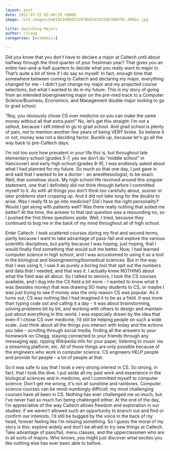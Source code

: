 ```yaml
---
layout: post
date: 2022-07-25 03:40:29 +0000
image: /old_images/6a0105349b8251970b019103326708970c-800wi.jpg

title: Switching Majors
author: rjiang
categories: [academics]

---
```

Did you know that you don’t have to declare a major at Caltech until about halfway through the third quarter of your freshman year? That gives you an entire two-and-a-half quarters to decide what you really want to major in. That’s quite a bit of time if I do say so myself. In fact, enough time that somewhere between coming to Caltech and declaring my major, everything changed for me - I didn’t just change my major and my projected course selections, but what I wanted to do in my future. This is my story of going from an intended bioengineering major on the pre-med track to a Computer Science/Business, Economics, and Management double major looking to go to grad school.

“Roy, you obviously chose CS over medicine so you can make the same money without all that extra pain!” No, let’s get this straight: I’m not a sellout, because I still intend to go to grad school. And grad school is plenty of pain, not to mention another few years of being VERY broke. So believe it or not, money was not a deciding factor. Buckle up, because let's go all the way back to pre-Caltech days.

I’m not too sure how prevalent in your life this is, but throughout late elementary school (grades 5-7, yes we don’t do “middle school” in Vancouver) and early high school (grades 8-9), I was endlessly asked about what I had planned for my future. So much so that one day, I just gave in and said that I wanted to be a doctor - an anesthesiologist, to be exact. Well, that somehow stuck. My high school life revolved around this singular statement, one that I definitely did not think through before I committed myself to it. As with all things you don’t think too carefully about, sooner or later problems start cropping up. And it did not take long for the doubts to arise. Was I really fit to go into medicine? Did I have the right personality? Would I get along with patients well? Was there really nothing that suited me better? At the time, the answer to that last question was a resounding no, so I pushed the first three questions aside. Well, I tried, because they continued to bug me in the back of my mind throughout all of high school.

Enter Caltech. I took scattered courses during my first and second terms, partly because I want to take advantage of pass-fail and explore the various scientific disciplines, but partly because I was hoping, just hoping, that I would finally find something that would suit me better. Now, I had learned computer science in high school, and I was accustomed to using it as a tool in the biological and bioengineering/biomedical sciences. But in the way that I was using it, I saw it as purely a boring tool that spit out the numbers and data that I needed, and that was it. I actually knew NOTHING about what the field was all about. So I talked to seniors, I took the CS courses available, and I dug into the CS field a bit more - I wanted to know what it was (besides money) that was drawing SO many students to CS, or maybe I was just trying to see if money was the only reason CS was popular. As it turns out, CS was nothing like I had imagined it to be as a field. It was more than typing code out and calling it a day - it was about brainstorming, solving problems bit by bit, and working with others to design and maintain just about everything in this world. I was especially drawn by the idea that even if I chose CS over medicine, I’d still be helping people on such a wide scale. Just think about all the things you interact with today and the actions you take - scrolling through social media, finding all the answers to your homework on Chegg, staying connected to your friends through any messaging app, ripping Wikipedia info for your paper, listening to music via a streaming platform, etc. All of those things are only possible because of the engineers who work in computer science. CS engineers HELP people and provide for people - a lot of people at that.

So it was safe to say that I took a very strong interest in CS. So strong, in fact, that I took the dive. I put aside all my past work and experience in the biological sciences and in medicine, and I committed myself to computer science. Don’t get me wrong, it's not all sunshine and rainbows. Computer science courses can be mind-numbingly difficult: my most challenging courses have all been in CS. Nothing has ever challenged me so much, but I’ve never had so much fun being challenged either. At the end of the day, I’m appreciative of the way Caltech allows freedom and exploration in our studies: if we weren’t allowed such an opportunity to branch out and find or confirm our interests, I’d still be bugged by the voice in the back of my head, forever feeling like I’m missing something. So I guess the moral of my story is this: explore widely and don’t be afraid to try new things at Caltech. Take advantage of pass/fail, menu classes, and the upperclassmen who are in all sorts of majors. Who knows, you might just discover what excites you like nothing else has ever been able to before.